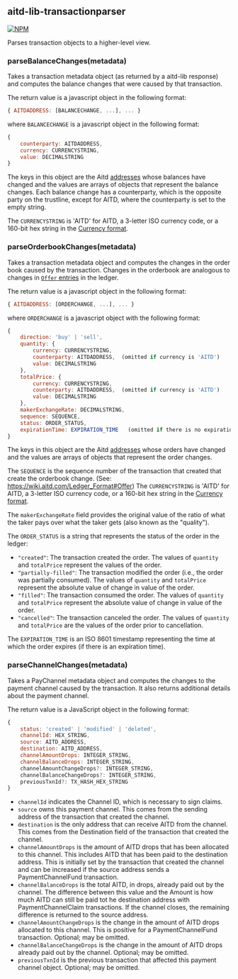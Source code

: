 aitd-lib-transactionparser
----------------------------

[![NPM](https://nodei.co/npm/aitd-lib-transactionparser.png)](https://www.npmjs.org/package/aitd-lib-transactionparser)

Parses transaction objects to a higher-level view.

### parseBalanceChanges(metadata)

Takes a transaction metadata object (as returned by a aitd-lib response) and computes the balance changes that were caused by that transaction.

The return value is a javascript object in the following format:

```javascript
{ AITDADDRESS: [BALANCECHANGE, ...], ... }
```

where `BALANCECHANGE` is a javascript object in the following format:

```javascript
{
    counterparty: AITDADDRESS,
    currency: CURRENCYSTRING,
    value: DECIMALSTRING
}
```

The keys in this object are the Aitd [addresses](https://wiki.aitd.com/Accounts) whose balances have changed and the values are arrays of objects that represent the balance changes. Each balance change has a counterparty, which is the opposite party on the trustline, except for AITD, where the counterparty is set to the empty string.

The `CURRENCYSTRING` is 'AITD' for AITD, a 3-letter ISO currency code, or a 160-bit hex string in the [Currency format](https://wiki.aitd.com/Currency_format).


### parseOrderbookChanges(metadata)

Takes a transaction metadata object and computes the changes in the order book caused by the transaction. Changes in the orderbook are analogous to changes in [`Offer` entries](https://wiki.aitd.com/Ledger_Format#Offer) in the ledger.


The return value is a javascript object in the following format:

```javascript
{ AITDADDRESS: [ORDERCHANGE, ...], ... }
```

where `ORDERCHANGE` is a javascript object with the following format:

```javascript
{
    direction: 'buy' | 'sell',
    quantity: {
        currency: CURRENCYSTRING,
        counterparty: AITDADDRESS,  (omitted if currency is 'AITD')
        value: DECIMALSTRING
    },
    totalPrice: {
        currency: CURRENCYSTRING,
        counterparty: AITDADDRESS,  (omitted if currency is 'AITD')
        value: DECIMALSTRING
    },
    makerExchangeRate: DECIMALSTRING,
    sequence: SEQUENCE,
    status: ORDER_STATUS,
    expirationTime: EXPIRATION_TIME   (omitted if there is no expiration time)
}
```


The keys in this object are the Aitd [addresses](https://wiki.aitd.com/Accounts) whose orders have changed and the values are arrays of objects that represent the order changes.

The `SEQUENCE` is the sequence number of the transaction that created that create the orderbook change. (See: https://wiki.aitd.com/Ledger_Format#Offer)
The `CURRENCYSTRING` is 'AITD' for AITD, a 3-letter ISO currency code, or a 160-bit hex string in the [Currency format](https://wiki.aitd.com/Currency_format).

The `makerExchangeRate` field provides the original value of the ratio of what the taker pays over what the taker gets (also known as the "quality").

The `ORDER_STATUS` is a string that represents the status of the order in the ledger:

*   `"created"`: The transaction created the order. The values of `quantity` and `totalPrice` represent the values of the order.
*   `"partially-filled"`: The transaction modified the order (i.e., the order was partially consumed). The values of `quantity` and `totalPrice` represent the absolute value of change in value of the order.
*   `"filled"`: The transaction consumed the order. The values of `quantity` and `totalPrice` represent the absolute value of change in value of the order.
*   `"cancelled"`: The transaction canceled the order. The values of `quantity` and `totalPrice` are the values of the order prior to cancellation.

The `EXPIRATION_TIME` is an ISO 8601 timestamp representing the time at which the order expires (if there is an expiration time).

### parseChannelChanges(metadata)

Takes a PayChannel metadata object and computes the changes to the payment channel caused by the transaction. It also returns additional details about the payment channel.

The return value is a JavaScript object in the following format:

```javascript
{
    status: 'created' | 'modified' | 'deleted',
    channelId: HEX_STRING,
    source: AITD_ADDRESS,
    destination: AITD_ADDRESS,
    channelAmountDrops: INTEGER_STRING,
    channelBalanceDrops: INTEGER_STRING,
    channelAmountChangeDrops?: INTEGER_STRING,
    channelBalanceChangeDrops?: INTEGER_STRING,
    previousTxnId?: TX_HASH_HEX_STRING
}
```

* `channelId` indicates the Channel ID, which is necessary to sign claims.
* `source` owns this payment channel. This comes from the sending address of the transaction that created the channel.
* `destination` is the only address that can receive AITD from the channel. This comes from the Destination field of the transaction that created the channel.
* `channelAmountDrops` is the amount of AITD drops that has been allocated to this channel. This includes AITD that has been paid to the destination address. This is initially set by the transaction that created the channel and can be increased if the source address sends a PaymentChannelFund transaction.
* `channelBalanceDrops` is the total AITD, in drops, already paid out by the channel. The difference between this value and the Amount is how much AITD can still be paid tot he destination address with PaymentChannelClaim transactions. If the channel closes, the remaining difference is returned to the source address.
* `channelAmountChangeDrops` is the change in the amount of AITD drops allocated to this channel. This is positive for a PaymentChannelFund transaction. Optional; may be omitted.
* `channelBalanceChangeDrops` is the change in the amount of AITD drops already paid out by the channel. Optional; may be omitted.
* `previousTxnId` is the previous transaction that affected this payment channel object. Optional; may be omitted.
